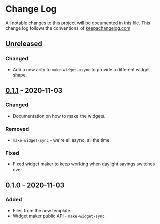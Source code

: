 # Change Log
All notable changes to this project will be documented in this file. This change log follows the conventions of [keepachangelog.com](http://keepachangelog.com/).

## [Unreleased]
### Changed
- Add a new arity to `make-widget-async` to provide a different widget shape.

## [0.1.1] - 2020-11-03
### Changed
- Documentation on how to make the widgets.

### Removed
- `make-widget-sync` - we're all async, all the time.

### Fixed
- Fixed widget maker to keep working when daylight savings switches over.

## 0.1.0 - 2020-11-03
### Added
- Files from the new template.
- Widget maker public API - `make-widget-sync`.

[Unreleased]: https://github.com/your-name/manila/compare/0.1.1...HEAD
[0.1.1]: https://github.com/your-name/manila/compare/0.1.0...0.1.1

